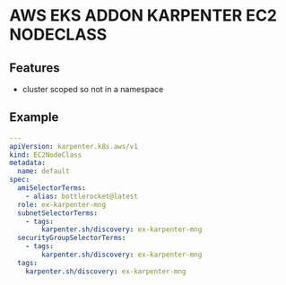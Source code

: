 # AWS EKS ADDON KARPENTER EC2 NODECLASS

## Features
- cluster scoped so not in a namespace

## Example

```yaml
---
apiVersion: karpenter.k8s.aws/v1
kind: EC2NodeClass
metadata:
  name: default
spec:
  amiSelectorTerms:
    - alias: bottlerocket@latest
  role: ex-karpenter-mng
  subnetSelectorTerms:
    - tags:
        karpenter.sh/discovery: ex-karpenter-mng
  securityGroupSelectorTerms:
    - tags:
        karpenter.sh/discovery: ex-karpenter-mng
  tags:
    karpenter.sh/discovery: ex-karpenter-mng
```